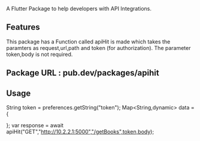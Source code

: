 

A Flutter Package to help developers with API Integrations.

## Features

This package has a Function called apiHit is made which takes the paramters as request,url,path and token (for authorization). 
The parameter token,body is not required.


## Package URL : pub.dev/packages/apihit


## Usage

String token = preferences.getString("token");
Map<String,dynamic> data = {

};
var response  = await apiHit("GET","http://10.2.2.1:5000","/getBooks",token,body);
